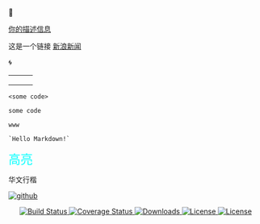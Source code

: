 :1st_place_medal:

<a  href ="https://blog.csdn.net/u010725171">你的描述信息</a>

这是一个链接 [新浪新闻](https://news.sina.com.cn/)

:cyclone:

|      |      |      |
| ---- | ---- | ---- |
|      |      |      |
|      |      |      |
|      |      |      |

`<some code>`

`some code`

`www`

`` `Hello Markdown!` ``

<font color = #00FFFF size=5 face="STCAIYUN">高亮</font>

<font face="华文行楷">华文行楷</font>

[![github](https://gitee.com/avenueToJane/img/raw/master/image/20230216174628.svg)](https://github.com/snowdreams1006)

<p align="center">
    <a href="https://circleci.com/gh/vuejs/vue/tree/dev">
        <img src="https://img.shields.io/circleci/project/github/vuejs/vue/dev.svg" alt="Build Status">
    </a>
    <a href="https://codecov.io/github/vuejs/vue?branch=dev">
        <img src="https://img.shields.io/codecov/c/github/vuejs/vue/dev.svg" alt="Coverage Status">
    </a>
    <a href="https://www.npmjs.com/package/vue">
        <img src="https://img.shields.io/npm/dm/vue.svg" alt="Downloads">
    </a>
    <a href="https://www.npmjs.com/package/vue">
        <img src="https://img.shields.io/npm/l/vue.svg" alt="License">
    </a>
    <a href="https://chat.vuejs.org/">
        <img src="https://img.shields.io/badge/chat-on%20discord-7289da.svg" alt="License">
    </a>
</p>

